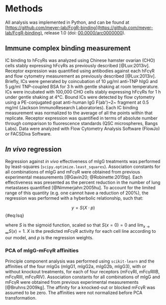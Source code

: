 # Methods

All analysis was implemented in Python, and can be found at [https://github.com/meyer-lab/FcgR-binding](https://github.com/meyer-lab/FcgR-binding), release 1.0 (doi: [00.0000/arc0000000](https://doi.org/doi-url)).

## Immune complex binding measurement

IC binding to hFcγRs was analyzed using Chinese hamster ovarian (CHO) cells stably expressing hFcγRs as previously described [@Lux:2013iv]. Receptor expression was quantified using antibodies against each hFcγR and flow cytometry measurement as previously described [@Lux:2013iv]. Briefly, ICs were generated by coincubation of 10 µg/ml anti-TNP hIgG and 5 µg/ml TNP-coupled BSA for 3 h with gentle shaking at room temperature. ICs were incubated with 100,000 CHO cells stably expressing hFcγRs for 1 h under gentle shaking at 4℃. Bound ICs were detected by flow cytometry using a PE-conjugated goat anti-human IgG F(ab')~2~ fragment at 0.5 mg/ml (Jackson ImmunoResearch Laboratories). Each IC binding measurement was normalized to the average of all the points within that replicate. Receptor expression was quantified in terms of absolute number through comparison to fluorescence standards (QSC microspheres, Bangs Labs). Data were analyzed with Flow Cytometry Analysis Software (FlowJo) or FACSDiva Software.

## *In vivo* regression

Regression against *in vivo* effectiveness of mIgG treatments was performed by least-squares (`scipy.optimize.least_squares`). Association constants for all combinations of mIgG and mFcγR were obtained from previous experimental measurements [@Gavin20; @Robinette:2015tp]. Each effectiveness was presented as the percent reduction in the number of lung metastases quantified [@Nimmerjahn:2005hu]. To account for the limited range of this quantity (e.g. one cannot have a reduction of 200%), the regression was performed with a hyberbolic relationship, such that:

$$ y = S (X \cdot p) $$ {#eq:lsq}

where $S$ is the sigmoid function, scaled so that $S(x=0) = 0$ and $\lim_{x\to\infty} S(x) = 1$. $X$ is the predicted mFcγR activity for each cell line according to our model, and $p$ is the regression weights.

### PCA of mIgG-mFcγR affinities

Principle component analysis was performed using `scikit-learn` and the affinities of the four mIgGs (mIgG1, mIgG2a, mIgG2b, mIgG3), with or without knockout treatments, for each of four receptors (mFcγRI, mFcγRIIB, mFcγRIII, mFcγRIV). Association constants for all combinations of mIgG and mFcγR were obtained from previous experimental measurements [@Bruhns:2009kg]. The affinity for a knocked-out or blocked mFcγR was assumed to be zero. The affinities were not normalized before PCA transformation. 
